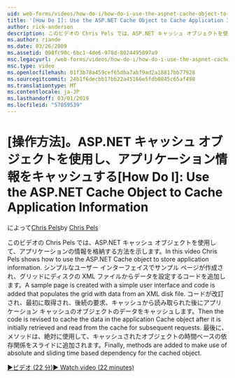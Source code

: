 ```yaml
---
uid: web-forms/videos/how-do-i/how-do-i-use-the-aspnet-cache-object-to-cache-application-information
title: '[How Do I]: Use the ASP.NET Cache Object to Cache Application Information | Microsoft Docs'
author: rick-anderson
description: このビデオの Chris Pels では、ASP.NET キャッシュ オブジェクトを使用して、アプリケーションの情報を格納する方法を示します。 シンプルなユーザー インターフェイスでサンプル ページを作成する.
ms.author: riande
ms.date: 03/26/2009
ms.assetid: 098fc90c-6bc1-4de6-978d-8024495097a9
msc.legacyurl: /web-forms/videos/how-do-i/how-do-i-use-the-aspnet-cache-object-to-cache-application-information
msc.type: video
ms.openlocfilehash: 01f3b78a459cef65dba7abf9ad2a18817bb77928
ms.sourcegitcommit: 24b1f6decbb17bb22a45166e5fdb0845c65af498
ms.translationtype: MT
ms.contentlocale: ja-JP
ms.lasthandoff: 03/01/2019
ms.locfileid: "57059539"
---
```

<a name="how-do-i-use-the-aspnet-cache-object-to-cache-application-information"></a><span data-ttu-id="b70d4-103">[操作方法]。ASP.NET キャッシュ オブジェクトを使用し、アプリケーション情報をキャッシュする</span><span class="sxs-lookup"><span data-stu-id="b70d4-103">[How Do I]: Use the ASP.NET Cache Object to Cache Application Information</span></span>
====================
<span data-ttu-id="b70d4-104">によって[Chris Pels](https://twitter.com/chrispels)</span><span class="sxs-lookup"><span data-stu-id="b70d4-104">by [Chris Pels](https://twitter.com/chrispels)</span></span>

<span data-ttu-id="b70d4-105">このビデオの Chris Pels では、ASP.NET キャッシュ オブジェクトを使用して、アプリケーションの情報を格納する方法を示します。</span><span class="sxs-lookup"><span data-stu-id="b70d4-105">In this video Chris Pels shows how to use the ASP.NET Cache object to store application information.</span></span> <span data-ttu-id="b70d4-106">シンプルなユーザー インターフェイスでサンプル ページが作成され、グリッドにディスクの XML ファイルからデータを設定するコードを追加します。</span><span class="sxs-lookup"><span data-stu-id="b70d4-106">A sample page is created with a simple user interface and code is added that populates the grid with data from an XML disk file.</span></span> <span data-ttu-id="b70d4-107">コードが改訂され、最初に取得され、後続の要求、キャッシュから読み取られた後にアプリケーション キャッシュのオブジェクトのデータをキャッシュします。</span><span class="sxs-lookup"><span data-stu-id="b70d4-107">Then the code is revised to cache the data in the application Cache object after it is initially retrieved and read from the cache for subsequent requests.</span></span> <span data-ttu-id="b70d4-108">最後に、メソッドは、絶対に使用して、キャッシュされたオブジェクトの時間ベースの依存関係をスライドに追加されます。</span><span class="sxs-lookup"><span data-stu-id="b70d4-108">Finally, methods are added to make use of absolute and sliding time based dependency for the cached object.</span></span>

[<span data-ttu-id="b70d4-109">&#9654;ビデオ (22 分)</span><span class="sxs-lookup"><span data-stu-id="b70d4-109">&#9654; Watch video (22 minutes)</span></span>](https://channel9.msdn.com/Blogs/ASP-NET-Site-Videos/how-do-i-use-the-aspnet-cache-object-to-cache-application-information)
